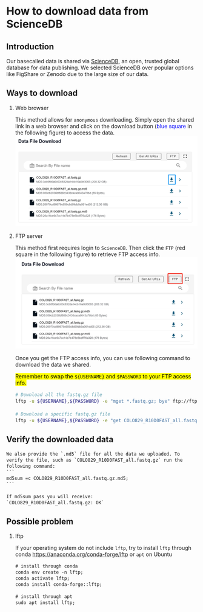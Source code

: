 # How to download data from ScienceDB
## Introduction
Our basecalled data is shared via [ScienceDB](https://www.scidb.cn/en), an open, trusted global database for data publishing. We selected ScienceDB over popular options like FigShare or Zenodo due to the large size of our data.

## Ways to download
1. Web browser

    This method allows for `anonymous` downloading. Simply open the shared link in a web browser and click on the download button (<span style="color:blue">blue square</span> in the following figure) to access the data.
    ![fig1](./sciencedb_fig1.png)


   
2. FTP server

   This method first requires login to `ScienceDB`. Then click the `FTP` (red square in the following figure) to retrieve FTP access info.
   ![fig2](./sciencedb_fig2.png)

   Once you get the FTP access info, you can use following command to download the data we shared.

   <mark>Remember to swap the `${USERNAME}` and `$PASSWORD` to your FTP access info.</mark>
   ```bash
   # Download all the fastq.gz file
   lftp -u ${USERNAME},${PASSWORD} -e "mget *.fastq.gz; bye" ftp://ftp-upload.scidb.cn:2121;

   # Download a specific fastq.gz file
   lftp -u ${USERNAME},${PASSWORD} -e "get COLO829_R10D0FAST_all.fastq.gz; bye" ftp://ftp-upload.scidb.cn:2121;
   ```

## Verify the downloaded data
    We also provide the `.md5` file for all the data we uploaded. To verify the file, such as `COLO829_R10D0FAST_all.fastq.gz` run the following command:
    ```
    md5sum =c COLO829_R10D0FAST_all.fastq.gz.md5;
    ```
    
    If md5sum pass you will receive:
    `COLO829_R10D0FAST_all.fastq.gz: OK`

## Possible problem
1. lftp
   
   If your operating system do not include `lftp`, try to install `lftp` through conda <https://anaconda.org/conda-forge/lftp> or `apt` on Ubuntu
   ```
   # install through conda
   conda env create -n lftp;
   conda activate lftp;
   conda install conda-forge::lftp;

   # install through apt
   sudo apt install lftp;
   ```
